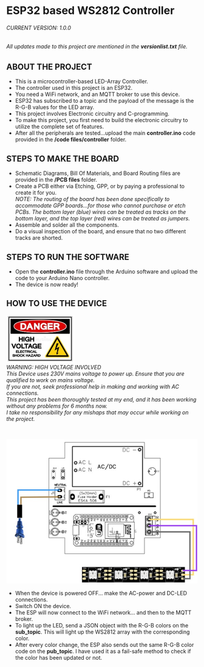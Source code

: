 # ESP32 based WS2812 Controller

###### CURRENT VERSION: 1.0.0
###### All updates made to this project are mentioned in the **versionlist.txt** file.

## ABOUT THE PROJECT
* This is a microcontroller-based LED-Array Controller.
* The controller used in this project is an ESP32.
* You need a WiFi network, and an MQTT broker to use this device.
* ESP32 has subscribed to a topic and the payload of the message is the R-G-B values for the LED array.
* This project involves Electronic circuitry and C-programming.
* To make this project, you first need to build the electronic circuitry to utilize the complete set of features.
* After all the peripherals are tested...upload the main **controller.ino** code provided in the **/code files/controller** folder. 

## STEPS TO MAKE THE BOARD
* Schematic Diagrams, Bill Of Materials, and Board Routing files are provided in the **/PCB files** folder.
* Create a PCB either via Etching, GPP, or by paying a professional to create it for you.\
*NOTE: The routing of the board has been done specifically to accommodate GPP boards...for those who cannot purchase or etch PCBs. The bottom layer (blue) wires can be treated as tracks on the bottom layer, and the top layer (red) wires can be treated as jumpers.*
* Assemble and solder all the components.
* Do a visual inspection of the board, and ensure that no two different tracks are shorted.

## STEPS TO RUN THE SOFTWARE
* Open the **controller.ino** file through the Arduino software and upload the code to your Arduino Nano controller.
* The device is now ready!

## HOW TO USE THE DEVICE
![Img](https://github.com/benahalkar/ESP32-WS2812-CONTROLLER/blob/main/images/caution.jpg)\
*WARNING: HIGH VOLTAGE INVOLVED*\
*This Device uses 230V mains voltage to power up. Ensure that you are qualified to work on mains voltage.*  
*If you are not, seek professional help in making and working with AC connections.*   
*This project has been thoroughly tested at my end, and it has been working without any problems for 6 months now.*   
*I take no responsibility for any mishaps that may occur while working on the project.*

<br>

![Img](https://github.com/benahalkar/ESP32-WS2812-CONTROLLER/blob/main/images/connection_diagram.jpg)

* When the device is powered OFF... make the AC-power and DC-LED connections.
* Switch ON the device.
* The ESP will now connect to the WiFi network... and then to the MQTT broker.
* To light up the LED, send a JSON object with the R-G-B colors on the **sub_topic**. This will light up the WS2812 array with the corresponding color.
* After every color change, the ESP also sends out the same R-G-B color code on the **pub_topic**. I have used it as a fail-safe method to check if the color has been updated or not.
